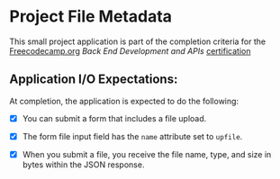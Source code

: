 # Project File Metadata

This small project application is part of the completion criteria for the [Freecodecamp.org](https://www.freecodecamp.org/learn) _Back End Development and APIs_ [certification](https://www.freecodecamp.org/learn/back-end-development-and-apis/)

## Application I/O Expectations:

At completion, the application is expected to do the following:

- [x] You can submit a form that includes a file upload.

- [x] The form file input field has the `name` attribute set to `upfile`.

- [x] When you submit a file, you receive the file name, type, and size in bytes within the JSON response.
